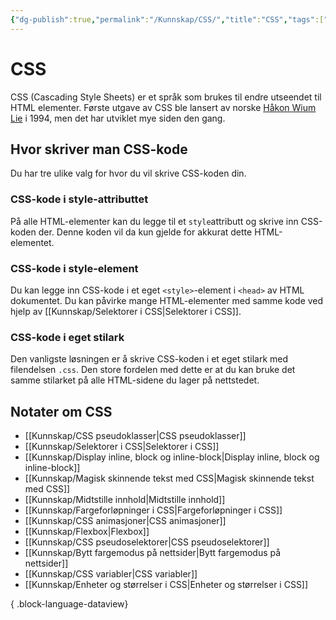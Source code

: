 ```yaml
---
{"dg-publish":true,"permalink":"/Kunnskap/CSS/","title":"CSS","tags":["it1","css"]}
---
```



# CSS

<abbr>CSS</abbr> (Cascading Style Sheets) er et språk som brukes til endre utseendet til HTML elementer. Første utgave av CSS ble lansert av norske [Håkon Wium Lie](https://no.wikipedia.org/wiki/H%C3%A5kon_Wium_Lie) i 1994, men det har utviklet mye siden den gang.

## Hvor skriver man CSS-kode
Du har tre ulike valg for hvor du vil skrive CSS-koden din.

### CSS-kode i style-attributtet
På alle HTML-elementer kan du legge til et `style`attributt og skrive inn CSS-koden der. Denne koden vil da kun gjelde for akkurat dette HTML-elementet.

### CSS-kode i style-element
Du kan legge inn CSS-kode i et eget `<style>`-element i `<head>` av HTML dokumentet. Du kan påvirke mange HTML-elementer med samme kode ved hjelp av [[Kunnskap/Selektorer i CSS\|Selektorer i CSS]].

### CSS-kode i eget stilark
Den vanligste løsningen er å skrive CSS-koden i et eget stilark med filendelsen `.css`. Den store fordelen med dette er at du kan bruke det samme stilarket på alle HTML-sidene du lager på nettstedet.

## Notater om CSS
- [[Kunnskap/CSS pseudoklasser\|CSS pseudoklasser]]
- [[Kunnskap/Selektorer i CSS\|Selektorer i CSS]]
- [[Kunnskap/Display inline, block og inline-block\|Display inline, block og inline-block]]
- [[Kunnskap/Magisk skinnende tekst med CSS\|Magisk skinnende tekst med CSS]]
- [[Kunnskap/Midtstille innhold\|Midtstille innhold]]
- [[Kunnskap/Fargeforløpninger i CSS\|Fargeforløpninger i CSS]]
- [[Kunnskap/CSS animasjoner\|CSS animasjoner]]
- [[Kunnskap/Flexbox\|Flexbox]]
- [[Kunnskap/CSS pseudoselektorer\|CSS pseudoselektorer]]
- [[Kunnskap/Bytt fargemodus på nettsider\|Bytt fargemodus på nettsider]]
- [[Kunnskap/CSS variabler\|CSS variabler]]
- [[Kunnskap/Enheter og størrelser i CSS\|Enheter og størrelser i CSS]]

{ .block-language-dataview}
